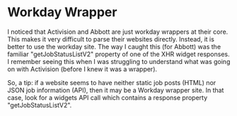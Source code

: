 # Workday Wrapper
I noticed that Activision and Abbott are just workday wrappers at their core. This makes it very difficult to parse their websites directly. Instead, it is better to use the workday site. The way I caught this (for Abbott) was the familiar "getJobStatusListV2" property of one of the XHR widget responses. I remember seeing this when I was struggling to understand what was going on with Activision (before I knew it was a wrapper).

So, a tip: if a website seems to have neither static job posts (HTML) nor JSON job information (API), then it may be a Workday wrapper site. In that case, look for a widgets API call which contains a response property "getJobStatusListV2".